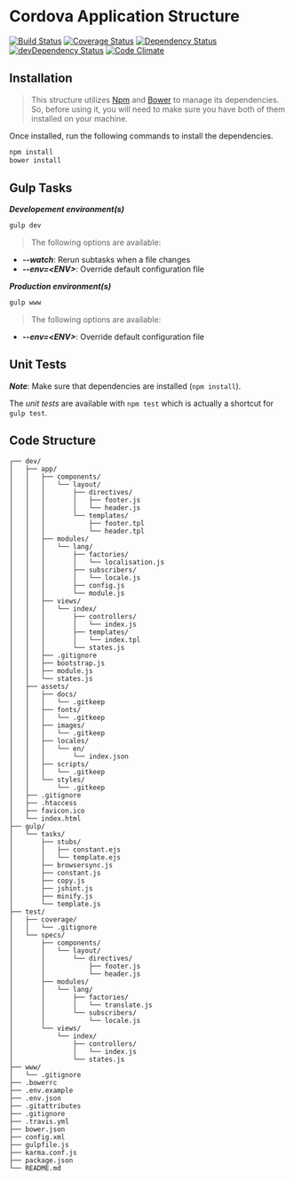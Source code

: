 # Cordova Application Structure
[![Build Status](https://travis-ci.org/kevinsimard/cordova-app.svg)](https://travis-ci.org/kevinsimard/cordova-app)
[![Coverage Status](https://coveralls.io/repos/kevinsimard/cordova-app/badge.svg)](https://coveralls.io/r/kevinsimard/cordova-app)
[![Dependency Status](https://david-dm.org/kevinsimard/cordova-app.svg)](https://david-dm.org/kevinsimard/cordova-app)
[![devDependency Status](https://david-dm.org/kevinsimard/cordova-app/dev-status.svg)](https://david-dm.org/kevinsimard/cordova-app#info=devDependencies)
[![Code Climate](https://codeclimate.com/github/kevinsimard/cordova-app/badges/gpa.svg)](https://codeclimate.com/github/kevinsimard/cordova-app)

## Installation
> This structure utilizes [Npm](https://docs.npmjs.com/getting-started/installing-node) and [Bower](http://bower.io/#install-bower) to manage its dependencies. So, before using it, you will need to make sure you have both of them installed on your machine.

Once installed, run the following commands to install the dependencies.
```bash
npm install
bower install
```

## Gulp Tasks
**_Developement environment(s)_**
```bash
gulp dev
```
> The following options are available:
* **_--watch_**: Rerun subtasks when a file changes
* **_--env=\<ENV>_**: Override default configuration file

**_Production environment(s)_**
```bash
gulp www
```

> The following options are available:
* **_--env=\<ENV>_**: Override default configuration file

## Unit Tests
**_Note_**: Make sure that dependencies are installed (`npm install`).

The *unit tests* are available with `npm test` which is actually a shortcut for `gulp test`.

## Code Structure
    ┌── dev/
    │   ├── app/
    │   │   ├── components/
    │   │   │   └── layout/
    │   │   │       ├── directives/
    │   │   │       │   ├── footer.js
    │   │   │       │   └── header.js
    │   │   │       └── templates/
    │   │   │           ├── footer.tpl
    │   │   │           └── header.tpl
    │   │   ├── modules/
    │   │   │   └── lang/
    │   │   │       ├── factories/
    │   │   │       │   └── localisation.js
    │   │   │       ├── subscribers/
    │   │   │       │   └── locale.js
    │   │   │       ├── config.js
    │   │   │       └── module.js
    │   │   ├── views/
    │   │   │   └── index/
    │   │   │       ├── controllers/
    │   │   │       │   └── index.js
    │   │   │       ├── templates/
    │   │   │       │   └── index.tpl
    │   │   │       └── states.js
    │   │   ├── .gitignore
    │   │   ├── bootstrap.js
    │   │   ├── module.js
    │   │   └── states.js
    │   ├── assets/
    │   │   ├── docs/
    │   │   │   └── .gitkeep
    │   │   ├── fonts/
    │   │   │   └── .gitkeep
    │   │   ├── images/
    │   │   │   └── .gitkeep
    │   │   ├── locales/
    │   │   │   └── en/
    │   │   │       └── index.json
    │   │   ├── scripts/
    │   │   │   └── .gitkeep
    │   │   └── styles/
    │   │       └── .gitkeep
    │   ├── .gitignore
    │   ├── .htaccess
    │   ├── favicon.ico
    │   └── index.html
    ├── gulp/
    │   └── tasks/
    │       ├── stubs/
    │       │   ├── constant.ejs
    │       │   └── template.ejs
    │       ├── browsersync.js
    │       ├── constant.js
    │       ├── copy.js
    │       ├── jshint.js
    │       ├── minify.js
    │       └── template.js
    ├── test/
    │   ├── coverage/
    │   │   └── .gitignore
    │   └── specs/
    │       ├── components/
    │       │   └── layout/
    │       │       └── directives/
    │       │           ├── footer.js
    │       │           └── header.js
    │       ├── modules/
    │       │   └── lang/
    │       │       ├── factories/
    │       │       │   └── translate.js
    │       │       └── subscribers/
    │       │           └── locale.js
    │       └── views/
    │           └── index/
    │               ├── controllers/
    │               │   └── index.js
    │               └── states.js
    ├── www/
    │   └── .gitignore
    ├── .bowerrc
    ├── .env.example
    ├── .env.json
    ├── .gitattributes
    ├── .gitignore
    ├── .travis.yml
    ├── bower.json
    ├── config.xml
    ├── gulpfile.js
    ├── karma.conf.js
    ├── package.json
    └── README.md
